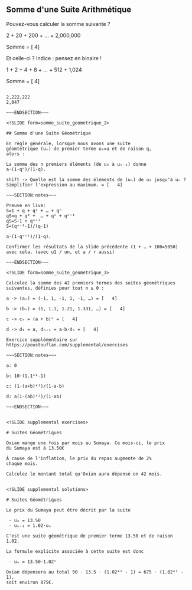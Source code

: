 <!SLIDE form=somme_suite_geometrique_1>

## Somme d'une Suite Arithmétique

Pouvez-vous calculer la somme suivante ?

2 + 20 + 200 + … + 2,000,000

Somme = [   4]

Et celle-ci ?
Indice : pensez en binaire !

1 + 2 + 4 + 8 + … + 512 + 1,024

Somme = [   4]


~~~SECTION:notes~~~

2,222,222
2,047

~~~ENDSECTION~~~

<!SLIDE form=somme_suite_geometrique_2>

## Somme d'une Suite Géométrique

En règle générale, lorsque nous avons une suite
géomtétrique (uₙ) de premier terme u₀=a et de raison q,
alors :

La somme des n premiers éléments (de u₀ à uₙ₋₁) donne
a·(1-qⁿ)/(1-q).

shift -> Quelle est la somme des éléments de (uₙ) de u₀ jusqu'à uₙ ? Simplifier l'expression au maximum. = [   4]

~~~SECTION:notes~~~

Preuve en live:
S=1 + q + q² + … + qⁿ
qS=q + q² +  … + qⁿ + qⁿ⁺¹
qS=S-1 + qⁿ⁺¹
S=(qⁿ⁺¹-1)/(q-1)

a·(1-qⁿ⁺¹)/(1-q).

Confirmer les résultats de la slide précédente (1 + … + 100=5050)
avec cela. (avec u1 / un, et a / r aussi)

~~~ENDSECTION~~~

<!SLIDE form=somme_suite_geometrique_3>

Calculez la somme des 42 premiers termes des suites géométriques
suivantes, définies pour tout n ≥ 0 :

a -> (aₙ) = (-1, 1, -1, 1, -1, …) = [   4]

b -> (bₙ) = (1, 1.1, 1.21, 1.331, …) = [   4]

c -> cₙ = (a + b)ⁿ = [   4]

d -> d₀ = a, dₙ₊₁ = a·b·dₙ = [   4]

Exercice supplémentaire sur https://poustouflan.com/supplemental/exercises

~~~SECTION:notes~~~

a: 0

b: 10·(1.1⁴²-1)

c: (1-(a+b)⁴²)/(1-a-b)

d: a(1-(ab)⁴²)/(1-ab)

~~~ENDSECTION~~~


<!SLIDE supplemental exercises>

# Suites Géométriques

Oxian mange une fois par mois au Sumaya. Ce mois-ci, le prix
du Sumaya est à 13.50€

À cause de l'inflation, le prix du repas augmente de 2%
chaque mois.

Calculez le montant total qu'Oxian aura dépensé en 42 mois.


<!SLIDE supplemental solutions>

# Suites Géométriques

Le prix du Sumaya peut être décrit par la suite

 - u₀ = 13.50
 - uₙ₊₁ = 1.02·uₙ

C'est une suite géométrique de premier terme 13.50 et de raison
1.02.

La formule explicite associée à cette suite est donc

 - uₙ = 13.50·1.02ⁿ

Oxian dépensera au total 50 · 13.5 · (1.02⁴² - 1) = 675 · (1.02⁴² - 1),
soit environ 875€.
